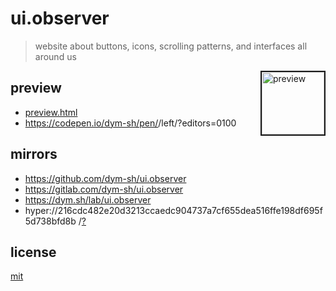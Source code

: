 # ui.observer

> website about buttons, icons, scrolling patterns, and interfaces all around us


<a href='preview.png'><img height=100 border=2 align='right' alt='preview' src='preview.png'></a>
## preview
- [preview.html](preview.html)
- https://codepen.io/dym-sh/pen/<TBD>/left/?editors=0100


## mirrors
- https://github.com/dym-sh/ui.observer
- https://gitlab.com/dym-sh/ui.observer
- https://dym.sh/lab/ui.observer
- hyper://216cdc482e20d3213ccaedc904737a7cf655dea516ffe198df695f5d738bfd8b /[?](https://beakerbrowser.com)


## license
[mit](license)
